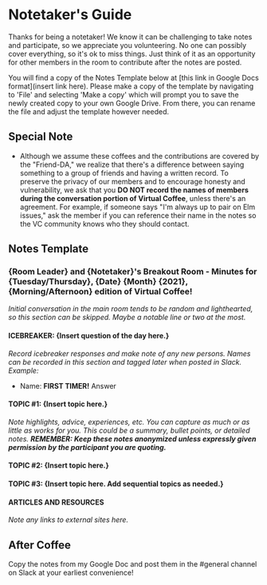# Notetaker's Guide

Thanks for being a notetaker! We know it can be challenging to take notes and participate, so we appreciate you volunteering. No one can possibly cover everything, so it's ok to miss things. Just think of it as an opportunity for other members in the room to contribute after the notes are posted.

You will find a copy of the Notes Template below at [this link in Google Docs format](insert link here). Please make a copy of the template by navigating to 'File' and selecting 'Make a copy' which will prompt you to save the newly created copy to your own Google Drive. From there, you can rename the file and adjust the template however needed.

## Special Note

- Although we assume these coffees and the contributions are covered by the "Friend-DA," we realize that there's a difference between saying something to a group of friends and having a written record. To preserve the privacy of our members and to encourage honesty and vulnerability, we ask that you **DO NOT record the names of members during the conversation portion of Virtual Coffee**, unless there's an agreement. For example, if someone says "I'm always up to pair on Elm issues," ask the member if you can reference their name in the notes so the VC community knows who they should contact.

## Notes Template

### {Room Leader} and {Notetaker}'s Breakout Room - Minutes for {Tuesday/Thursday}, {Date} {Month} {2021}, {Morning/Afternoon} edition of Virtual Coffee!

_Initial conversation in the main room tends to be random and lighthearted, so this section can be skipped. Maybe a notable line or two at the most._

#### ICEBREAKER: {Insert question of the day here.}

_Record icebreaker responses and make note of any new persons. Names can be recorded in this section and tagged later when posted in Slack. Example:_

- Name: **FIRST TIMER!** Answer

#### TOPIC #1: {Insert topic here.}

_Note highlights, advice, experiences, etc. You can capture as much or as little as works for you. This could be a summary, bullet points, or detailed notes. **REMEMBER: Keep these notes anonymized unless expressly given permission by the participant you are quoting.**_

#### TOPIC #2: {Insert topic here.}

#### TOPIC #3: {Insert topic here. Add sequential topics as needed.}

#### ARTICLES AND RESOURCES

_Note any links to external sites here._

## After Coffee

Copy the notes from my Google Doc and post them in the #general channel on Slack at your earliest convenience!
